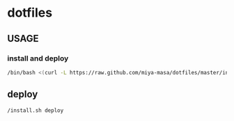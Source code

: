 # dotfiles

## USAGE

### install and deploy

```bash
/bin/bash <(curl -L https://raw.github.com/miya-masa/dotfiles/master/install.sh)
```

## deploy

```ash
/install.sh deploy
```
